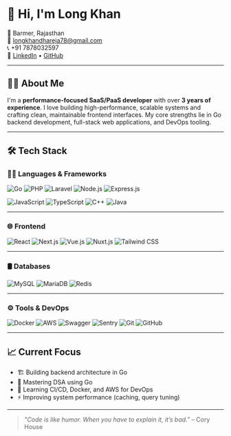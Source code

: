 # 👋 Hi, I'm Long Khan

📍 Barmer, Rajasthan  
📧 [longkhandhareja78@gmail.com](mailto:longkhandhareja78@gmail.com)  
📞 +91 7878032597  
🔗 [LinkedIn](https://www.linkedin.com/in/long-khan-6b270120a/) • [GitHub](https://github.com/longkhan786)

---

## 🧑‍💻 About Me

I'm a **performance-focused SaaS/PaaS developer** with over **3 years of experience**. I love building high-performance, scalable systems and crafting clean, maintainable frontend interfaces. My core strengths lie in Go backend development, full-stack web applications, and DevOps tooling.

---

## 🛠️ Tech Stack

### 👨‍💻 Languages & Frameworks

![Go](https://img.shields.io/badge/Go-00ADD8?style=for-the-badge&logo=go&logoColor=white)
![PHP](https://img.shields.io/badge/PHP-777BB4?style=for-the-badge&logo=php&logoColor=white)
![Laravel](https://img.shields.io/badge/Laravel-F9322C?style=for-the-badge&logo=laravel&logoColor=white)
![Node.js](https://img.shields.io/badge/Node.js-339933?style=for-the-badge&logo=node.js&logoColor=white)
![Express.js](https://img.shields.io/badge/Express.js-000000?style=for-the-badge&logo=express&logoColor=white)

![JavaScript](https://img.shields.io/badge/JavaScript-F7DF1E?style=for-the-badge&logo=javascript&logoColor=black)
![TypeScript](https://img.shields.io/badge/TypeScript-3178C6?style=for-the-badge&logo=typescript&logoColor=white)
![C++](https://img.shields.io/badge/C++-00599C?style=for-the-badge&logo=c%2B%2B&logoColor=white)
![Java](https://img.shields.io/badge/Java-ED8B00?style=for-the-badge&logo=java&logoColor=white)

---

### 🌐 Frontend

![React](https://img.shields.io/badge/React-20232A?style=for-the-badge&logo=react&logoColor=61DAFB)
![Next.js](https://img.shields.io/badge/Next.js-000000?style=for-the-badge&logo=next.js&logoColor=white)
![Vue.js](https://img.shields.io/badge/Vue.js-35495E?style=for-the-badge&logo=vue.js&logoColor=4FC08D)
![Nuxt.js](https://img.shields.io/badge/Nuxt.js-00C58E?style=for-the-badge&logo=nuxt.js&logoColor=white)
![Tailwind CSS](https://img.shields.io/badge/TailwindCSS-06B6D4?style=for-the-badge&logo=tailwindcss&logoColor=white)

---

### 🛢️ Databases

![MySQL](https://img.shields.io/badge/MySQL-4479A1?style=for-the-badge&logo=mysql&logoColor=white)
![MariaDB](https://img.shields.io/badge/MariaDB-003545?style=for-the-badge&logo=mariadb&logoColor=white)
![Redis](https://img.shields.io/badge/Redis-DC382D?style=for-the-badge&logo=redis&logoColor=white)

---

### ⚙️ Tools & DevOps

![Docker](https://img.shields.io/badge/Docker-2496ED?style=for-the-badge&logo=docker&logoColor=white)
![AWS](https://img.shields.io/badge/AWS-232F3E?style=for-the-badge&logo=amazon-aws&logoColor=white)
![Swagger](https://img.shields.io/badge/Swagger-85EA2D?style=for-the-badge&logo=swagger&logoColor=black)
![Sentry](https://img.shields.io/badge/Sentry-362D59?style=for-the-badge&logo=sentry&logoColor=white)
![Git](https://img.shields.io/badge/Git-F05032?style=for-the-badge&logo=git&logoColor=white)
![GitHub](https://img.shields.io/badge/GitHub-181717?style=for-the-badge&logo=github&logoColor=white)

---

## 📈 Current Focus

- 🏗️ Building backend architecture in Go
- 🧠 Mastering DSA using Go
- 🔁 Learning CI/CD, Docker, and AWS for DevOps
- ⚡ Improving system performance (caching, query tuning)

---

> _"Code is like humor. When you have to explain it, it’s bad."_ – Cory House
